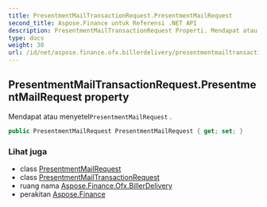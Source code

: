 ```yaml
---
title: PresentmentMailTransactionRequest.PresentmentMailRequest
second_title: Aspose.Finance untuk Referensi .NET API
description: PresentmentMailTransactionRequest Properti. Mendapat atau menyetelPresentmentMailRequest .
type: docs
weight: 30
url: /id/net/aspose.finance.ofx.billerdelivery/presentmentmailtransactionrequest/presentmentmailrequest/
---
```

## PresentmentMailTransactionRequest.PresentmentMailRequest property

Mendapat atau menyetel`PresentmentMailRequest` .

```csharp
public PresentmentMailRequest PresentmentMailRequest { get; set; }
```

### Lihat juga

* class [PresentmentMailRequest](../../presentmentmailrequest/)
* class [PresentmentMailTransactionRequest](../)
* ruang nama [Aspose.Finance.Ofx.BillerDelivery](../../presentmentmailtransactionrequest/)
* perakitan [Aspose.Finance](../../../)


